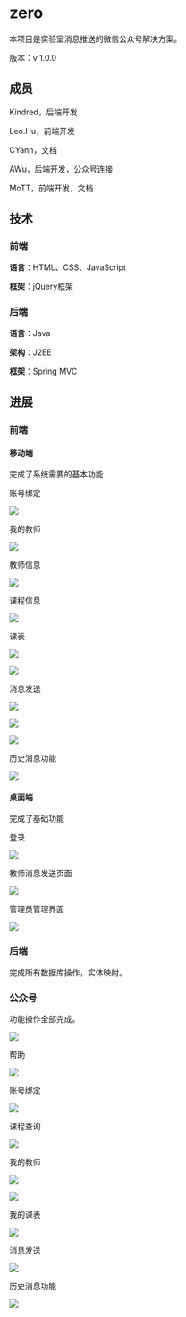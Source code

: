 # zero

本项目是实验室消息推送的微信公众号解决方案。

版本：v 1.0.0

## 成员

Kindred，后端开发

Leo.Hu，前端开发

CYann，文档

AWu，后端开发，公众号连接

MoTT，前端开发，文档

## 技术

### 前端

**语言**：HTML、CSS、JavaScript

**框架**：jQuery框架

### 后端

**语言**：Java

**架构**：J2EE

**框架**：Spring MVC

## 进展

### 前端

#### 移动端

完成了系统需要的基本功能

账号绑定

![](./WebContent/image/screen/binding.jpg)

我的教师

![](./WebContent/image/screen/teacherList.jpg)

教师信息

![](./WebContent/image/screen/teacher.jpg)

课程信息

![](./WebContent/image/screen/class.jpg)

课表

![](./WebContent/image/screen/schoolTable_today.jpg)

![](./WebContent/image/screen/schoolTable_week.jpg)

消息发送

![](./WebContent/image/screen/message_class.jpg)

![](./WebContent/image/screen/message_student.jpg)

![](./WebContent/image/screen/message.jpg)

历史消息功能

![](./WebContent/image/screen/messageHistory.jpg)

#### 桌面端

完成了基础功能

登录

![](./WebContent/image/screen/desktop_login.png)

教师消息发送页面

![](./WebContent/image/screen/desktop_message.png)

管理员管理界面

![](./WebContent/image/screen/desktop_admin.png)

### 后端

完成所有数据库操作，实体映射。

### 公众号

功能操作全部完成。

![](./WebContent/image/screen/wechat.jpg)

帮助

![](./WebContent/image/screen/wechat_help.jpg)

账号绑定

![](./WebContent/image/screen/wechat_binding.jpg)

课程查询

![](./WebContent/image/screen/wechat_class.jpg)

我的教师

![](./WebContent/image/screen/wechat_tools.jpg)

![](./WebContent/image/screen/wechat_teacherList.jpg)

我的课表

![](./WebContent/image/screen/wechat_schoolTable.jpg)

消息发送

![](./WebContent/image/screen/wechat_message.jpg)

历史消息功能

![](./WebContent/image/screen/wechat_messageHistory.jpg)